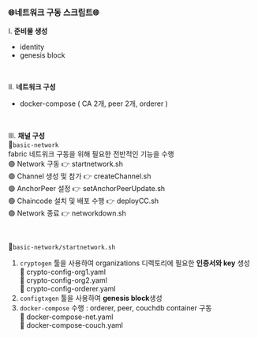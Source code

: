 ### 🌐네트워크 구동 스크립트🌐</br>
I. **준비물 생성**</br>
  - identity
  - genesis block

</br>

II. **네트워크 구성**</br>
  - docker-compose ( CA 2개, peer 2개, orderer )
  
</br>

III. **채널 구성** </br>
📁`basic-network`</br>
fabric 네트워크 구동을 위해 필요한 전반적인 기능을 수행</br>
🟢 Network 구동 👉 startnetwork.sh </br>
🟢 Channel 생성 및 참가 👉 createChannel.sh</br>
🟢 AnchorPeer 설정 👉 setAnchorPeerUpdate.sh</br>
🟢 Chaincode 설치 및 배포 수행 👉 deployCC.sh</br>
🟢 Network 종료 👉 networkdown.sh</br>


</br>

📝`basic-network/startnetwork.sh`
1. `cryptogen` 툴을 사용하여 organizations 디렉토리에 필요한 **인증서와 key** 생성</br>
📝 crypto-config-org1.yaml</br>
📝 crypto-config-org2.yaml</br>
📝 crypto-config-orderer.yaml</br>
2. `configtxgen` 툴을 사용하여 **genesis block**생성
3. `docker-compose` 수행 : orderer, peer, couchdb container 구동</br>
📝 docker-compose-net.yaml</br>
📝 docker-compose-couch.yaml</br>

